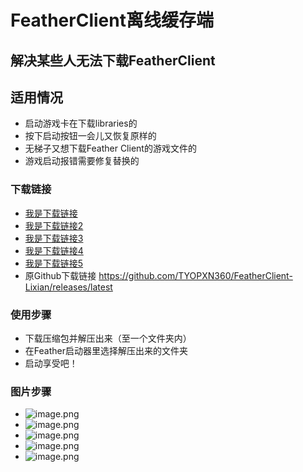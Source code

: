 # FeatherClient离线缓存端
## 解决某些人无法下载FeatherClient
## 适用情况
* 启动游戏卡在下载libraries的
* 按下启动按钮一会儿又恢复原样的
* 无梯子又想下载Feather Client的游戏文件的
* 游戏启动报错需要修复替换的
### 下载链接
* [我是下载链接](https://hub.fastgit.xyz/TYOPXN360/FeatherClient-Lixian/releases/latest)
* [我是下载链接2](https://q6txtrh4.fast-github.tk/-----https://github.com/TYOPXN360/FeatherClient-Lixian/releases/latest)
* [我是下载链接3](https://github.abskoop.workers.dev/https://github.com/TYOPXN360/FeatherClient-Lixian/releases/latest)
* [我是下载链接4](https://gh.api.99988866.xyz/https://github.com/TYOPXN360/FeatherClient-Lixian/releases/latest)
* [我是下载链接5](https://ghproxy.com/https://github.com/TYOPXN360/FeatherClient-Lixian/releases/latest)
* 原Github下载链接 https://github.com/TYOPXN360/FeatherClient-Lixian/releases/latest
### 使用步骤
* 下载压缩包并解压出来（至一个文件夹内）
* 在Feather启动器里选择解压出来的文件夹
* 启动享受吧！
### 图片步骤
* ![image.png](https://s2.loli.net/2022/04/23/1hGVifYRw9DcvAu.png)
* ![image.png](https://s2.loli.net/2022/04/23/yWYa6JEvu73xshL.png)
* ![image.png](https://s2.loli.net/2022/04/23/hUQpB69H5uiTgFG.png)
* ![image.png](https://s2.loli.net/2022/04/23/y45WzruAjDbSJi1.png)
* ![image.png](https://s2.loli.net/2022/04/23/wmj9QXyHeTGMzgE.png)
